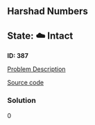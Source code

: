 ## Harshad Numbers

## State: :cloud: **Intact**

**ID: 387**

[Problem Description](https://projecteuler.net/problem=387)

[Source code](main.cpp)

### Solution
0